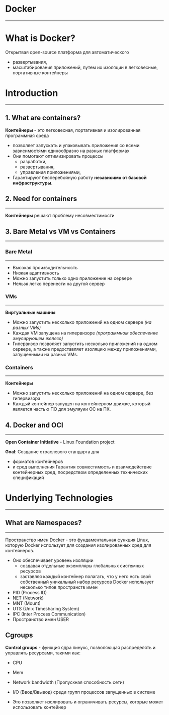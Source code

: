 # Docker
---
# What is Docker?
Открытвая open-source платформа для автоматического 
- развертывания,
- масштабирования
приложений, путем их изоляции в легковесные, портативные контейнеры

# Introduction
---
## 1. What are containers?
**Контейнеры** - это легковесная, портативная и изолированная программная среда  
- позволяет запускать и упаковывать приложения со всеми зависимостями единообразно на разных платформах 
- Они помогают оптимизировать процессы 
  - разработки, 
  - развертывания,
  - управления приложениями, 
- Гарантируют бесперебойную работу **независимо от базовой инфраструктуры**.

## 2. Need for containers
---
**Контейнеры** решают проблему несовместимости

## 3. Bare Metal vs VM vs Containers
---
### Bare Metal
---
- Высокая производительность
- Низкая адаптивность
- Можно запустить только одно приложение на сервере
- Нельзя легко перенести на другой сервер

### VMs
---
**Виртуальные машины** 
- Можно запустить несколько приложений на одном сервере *(на разных VMs)*
- Каждая VM запущена на гипервизоре *(программном обеспечение эмулирующем железо)*
- Гипервизор позволяет запустить несколько приложений на одном сервере, а также предоставляет изоляцию между приложениями, запущенными на разных VMs.

### Containers
---
**Контейнеры** 
- Можно запустить несколько приложений на одном сервере, без гипервизора
- Каждый контейнер запущен на контейнерном движке, который является частью ПО для эмуляуии ОС на ПК.

## 4. Docker and OCI
---
**Open Container Initiative** - Linux Foundation project

**Goal**: 
Создание отраслевого стандарта для
  - форматов контейнеров
  - и сред выполнения
Гарантия совместимость и взаимодействие  контейнерных сред, посредством определенных технических спецификаций

# Underlying Technologies
---
## What are Namespaces?
---
Пространство имен Docker - это фундаментальная функция Linux, которую Docker использует для создания изолированных сред для контейнеров.
- Оно обеспечивает уровень изоляции 
  - создавая отдельные экземпляры глобальных системных ресурсов 
  - заставляя каждый контейнер полагать, что у него есть свой собственный уникальный набор ресурсов
Docker использует несколько типов пространств имен
- PID (Process ID)
- NET (Network)
- MNT (Mount)
- UTS (Unix Timesharing System)
- IPC (Inter Process Communication)
- Пространство имен USER

## Cgroups
**Control groups** - функция ядра линукс, позволяющая распределять и управлять ресурсами, такими как:
- CPU
- Mem
- Network bandwidth (Пропускная способность сети) 
- I/O (Ввод/Ввывод)
среди групп процессов запущенных в системе

- Это позволяет изолировать и ограничивать ресурсы, которые может использовать контейнер
